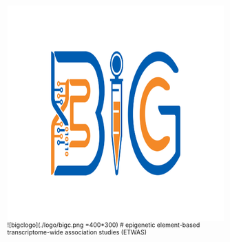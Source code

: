 <div align=center>
<img src="./logo/bigc.png" width="1000" height="500" slt="bigclogo" align="middle" />
</div>
![bigclogo](./logo/bigc.png =400*300)
# epigenetic element-based transcriptome-wide association studies (ETWAS)

